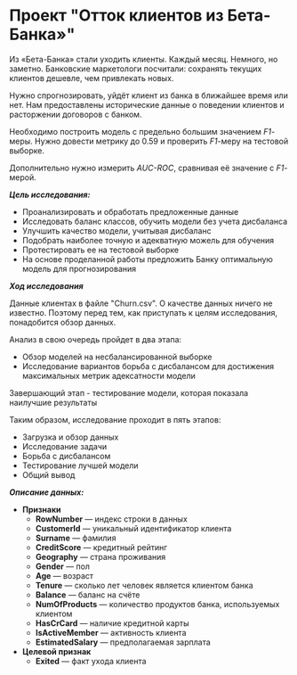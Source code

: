 # Проект "Отток клиентов из Бета-Банка»"

Из «Бета-Банка» стали уходить клиенты. Каждый месяц. Немного, но заметно. Банковские маркетологи посчитали: сохранять текущих клиентов дешевле, чем привлекать новых.

Нужно спрогнозировать, уйдёт клиент из банка в ближайшее время или нет. Нам предоставлены исторические данные о поведении клиентов и расторжении договоров с банком. 

Необходимо построить модель с предельно большим значением *F1*-меры. Нужно довести метрику до 0.59 и проверить *F1*-меру на тестовой выборке.

Дополнительно нужно измерить *AUC-ROC*, сравнивая её значение с *F1*-мерой.

***Цель исследования:***

- Проанализировать и обработать предложенные данные
- Исследовать баланс классов, обучить модели без учета дисбаланса
- Улучшить качество модели, учитывая дисбаланс
- Подобрать наиболее точную и адекватную можель для обучения
- Протестировать ее на тестовой выборке
- На основе проделанной работы предложить Банку оптимальную модель для прогнозирования

***Ход исследования***

Данные клиентах в файле "Churn.csv". О качестве данных ничего не известно. Поэтому перед тем, как приступать к целям исследования, понадобится обзор данных.

Анализ в свою очередь пройдет в два этапа:

- Обзор моделей на несбалансированной выборке
- Исследование вариантов борьба с дисбалансом для достижения максимальных метрик адексатности модели

Завершающий этап - тестирование модели, которая показала наилучшие результаты

Таким образом, исследование проходит в пять этапов:

 - Загрузка и обзор данных
 - Исследование задачи
 - Борьба с дисбалансом
 - Тестирование лучшей модели
 - Общий вывод

***Описание данных:***

* **Признаки**
    - **RowNumber** — индекс строки в данных
    - **CustomerId** — уникальный идентификатор клиента
    - **Surname** — фамилия
    - **CreditScore** — кредитный рейтинг
    - **Geography** — страна проживания
    - **Gender** — пол
    - **Age** — возраст
    - **Tenure** — сколько лет человек является клиентом банка
    - **Balance** — баланс на счёте
    - **NumOfProducts** — количество продуктов банка, используемых клиентом
    - **HasCrCard** — наличие кредитной карты
    - **IsActiveMember** — активность клиента
    - **EstimatedSalary** — предполагаемая зарплата
* **Целевой признак**
    - **Exited** — факт ухода клиента